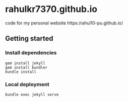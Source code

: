 # rahulkr7370.github.io
code for my personal website https:/rahul10-pu.github.io/

## Getting started

### Install dependencies

```
gem install jekyll
gem install bundler
bundle install
```

### Local deployment

```
bundle exec jekyll serve
```
